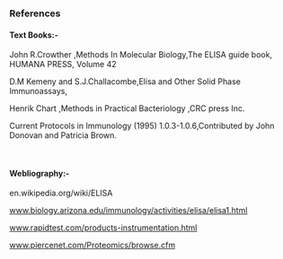 ### References

#### Text Books:-
 

John R.Crowther ,Methods In Molecular Biology,The ELISA guide book, HUMANA PRESS, Volume 42

D.M Kemeny and S.J.Challacombe,Elisa and Other Solid Phase Immunoassays,

Henrik Chart ,Methods in Practical Bacteriology ,CRC press Inc.

Current Protocols in Immunology (1995) 1.0.3-1.0.6,Contributed by John Donovan and Patricia Brown.
 

&nbsp;


#### Webliography:-
 

en.wikipedia.org/wiki/ELISA

www.biology.arizona.edu/immunology/activities/elisa/elisa1.html

www.rapidtest.com/products-instrumentation.html

www.piercenet.com/Proteomics/browse.cfm
